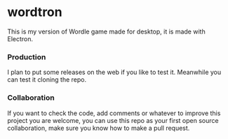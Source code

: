 # wordtron
This is my version of Wordle game made for desktop, it is made with Electron. 

### Production
I plan to put some releases on the web if you like to test it. Meanwhile you can test it cloning the repo.

### Collaboration
If you want to check the code, add comments or whatever to improve this project you are welcome, you can use this repo as your first open source collaboration, make sure you know how to make a pull request.

